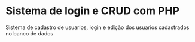 # Sistema de login e CRUD com PHP
 Sistema de cadastro de usuarios, login e edição dos usuarios cadastrados no banco de dados
